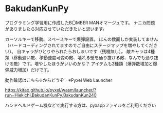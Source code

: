 # BakudanKunPy

プログラミング学習用に作成したB〇MBER MANオマージュです。
ナニカ問題がありましたら対応させていただきたいと思います。

カーソルキーで移動、スペースキーで爆弾設置。
ほんの数面しか実装してません（ハードコーディングされてますのでご自由にステージマップを増やしてください）。
自キャラがひとりやられたらおしまいです（残機無し）。
敵キャラは4種類（移動遅い敵、移動速度可変の敵、壊れる壁を通り抜ける敵、なんでも通り抜ける敵）です。増やしたほうがいいのかな？
アイテムも2種類（爆弾数増加と爆弾威力増加）だけです。


動作確認はこちら↓からどうぞ　※Pyxel Web Launcher

https://kitao.github.io/pyxel/wasm/launcher/?run=Hiekichi.BakudanKunPy.BakudanKun240


ハンドヘルドゲーム機などで実行する方は、pyxappファイルをご利用ください


